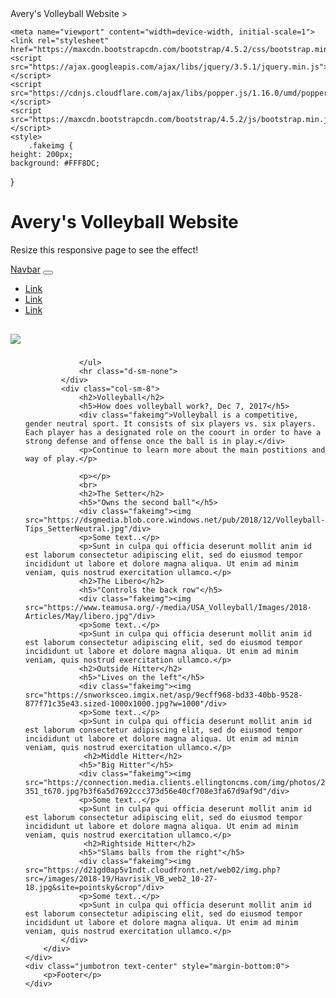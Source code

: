 <!DOCTYPE html>
<html lang="en">

<head    <title>Avery's Volleyball Website</title>
    <meta charset="utf-8">>

    <meta name="viewport" content="width=device-width, initial-scale=1">
    <link rel="stylesheet" href="https://maxcdn.bootstrapcdn.com/bootstrap/4.5.2/css/bootstrap.min.css">
    <script src="https://ajax.googleapis.com/ajax/libs/jquery/3.5.1/jquery.min.js"></script>
    <script src="https://cdnjs.cloudflare.com/ajax/libs/popper.js/1.16.0/umd/popper.min.js"></script>
    <script src="https://maxcdn.bootstrapcdn.com/bootstrap/4.5.2/js/bootstrap.min.js"></script>
    <style>
        .fakeimg {
    height: 200px;
    background: #FFF8DC;
  }
  </style>
</head>

<body>
    <div class="jumbotron text-center" style="margin-bottom:0">
        <h1>Avery's Volleyball Website</h1>
        <p>Resize this responsive page to see the effect!</p>
    </div>
    <nav class="navbar navbar-expand-sm bg-dark navbar-dark">
        <a class="navbar-brand" href="#">Navbar</a>
        <button class="navbar-toggler" type="button" data-toggle="collapse" data-target="#collapsibleNavbar">
            <span class="navbar-toggler-icon"></span>
        </button>
        <div class="collapse navbar-collapse" id="collapsibleNavbar">
            <ul class="navbar-nav">
                <li class="nav-item">
                    <a class="nav-link" href="#">Link</a>
                </li>
                <li class="nav-item">
                    <a class="nav-link" href="#">Link</a>
                </li>
                <li class="nav-item">
                    <a class="nav-link" href="#">Link</a>
                </li>
            </ul>
        </div>
    </nav>
    <div class="container" style="margin-top:30px">
        <div class="row">
            <div class="col-sm-4">
                <h2></h2>
                <h5></h5>
                <div class="fakeimg"><img src="https://www.fivb.org/Vis2009/Images/GetImage.asmx?No=90668&type=Press&maxSize=920"//div>
                <p></p>
                <h3></h3>
                <p></p>
                <ul class="nav nav-pills flex-column">
                    
                  
                </ul>
                <hr class="d-sm-none">
            </div>
            <div class="col-sm-8">
                <h2>Volleyball</h2>
                <h5>How does volleyball work?, Dec 7, 2017</h5>
                <div class="fakeimg">Volleyball is a competitive, gender neutral sport. It consists of six players vs. six players. Each player has a designated role on the coourt in order to have a strong defense and offense once the ball is in play.</div>
                <p>Continue to learn more about the main postitions and way of play.</p>
          
                <p></p>
                <br>
                <h2>The Setter</h2>
                <h5>"Owns the second ball"</h5>
                <div class="fakeimg"><img src="https://dsgmedia.blob.core.windows.net/pub/2018/12/Volleyball-Tips_SetterNeutral.jpg"/div>
                <p>Some text..</p>
                <p>Sunt in culpa qui officia deserunt mollit anim id est laborum consectetur adipiscing elit, sed do eiusmod tempor incididunt ut labore et dolore magna aliqua. Ut enim ad minim veniam, quis nostrud exercitation ullamco.</p>
                <h2>The Libero</h2>
                <h5>"Controls the back row"</h5>
                <div class="fakeimg"><img src="https://www.teamusa.org/-/media/USA_Volleyball/Images/2018-Articles/May/libero.jpg"/div>
                <p>Some text..</p>
                <p>Sunt in culpa qui officia deserunt mollit anim id est laborum consectetur adipiscing elit, sed do eiusmod tempor incididunt ut labore et dolore magna aliqua. Ut enim ad minim veniam, quis nostrud exercitation ullamco.</p>
                <h2>Outside Hitter</h2>
                <h5>"Lives on the left"</h5>
                <div class="fakeimg"><img src="https://snworksceo.imgix.net/asp/9ecff968-bd33-40bb-9528-877f71c35e43.sized-1000x1000.jpg?w=1000"/div>
                <p>Some text..</p>
                <p>Sunt in culpa qui officia deserunt mollit anim id est laborum consectetur adipiscing elit, sed do eiusmod tempor incididunt ut labore et dolore magna aliqua. Ut enim ad minim veniam, quis nostrud exercitation ullamco.</p>
                 <h2>Middle Hitter</h2>
                <h5>"Big Hitter"</h5>
                <div class="fakeimg"><img src="https://connection.media.clients.ellingtoncms.com/img/photos/2012/10/02/R1003-351_t670.jpg?b3f6a5d7692ccc373d56e40cf708e3fa67d9af9d"/div>
                <p>Some text..</p>
                <p>Sunt in culpa qui officia deserunt mollit anim id est laborum consectetur adipiscing elit, sed do eiusmod tempor incididunt ut labore et dolore magna aliqua. Ut enim ad minim veniam, quis nostrud exercitation ullamco.</p>
                 <h2>Rightside Hitter</h2>
                <h5>"Slams balls from the right"</h5>
                <div class="fakeimg"><img src="https://d21gd0ap5v1ndt.cloudfront.net/web02/img.php?src=/images/2018-19/Havrisik_VB_web2_10-27-18.jpg&site=pointsky&crop"/div>
                <p>Some text..</p>
                <p>Sunt in culpa qui officia deserunt mollit anim id est laborum consectetur adipiscing elit, sed do eiusmod tempor incididunt ut labore et dolore magna aliqua. Ut enim ad minim veniam, quis nostrud exercitation ullamco.</p>
            </div>
        </div>
    </div>
    <div class="jumbotron text-center" style="margin-bottom:0">
        <p>Footer</p>
    </div>
</body>

</html>
